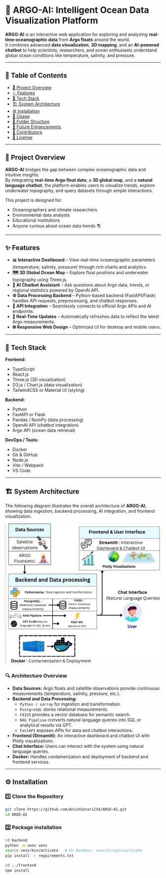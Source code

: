 # 🌊 ARGO-AI: Intelligent Ocean Data Visualization Platform

**ARGO-AI** is an interactive web application for exploring and analyzing **real-time oceanographic data** from **Argo floats** around the world.  
It combines advanced **data visualization**, **3D mapping**, and an **AI-powered chatbot** to help scientists, researchers, and ocean enthusiasts understand global ocean conditions like temperature, salinity, and pressure.

---

## 📖 Table of Contents
- [🌊 Project Overview](#-project-overview)
- [✨ Features](#-features)
- [🧠 Tech Stack](#-tech-stack)
- [🏗️ System Architecture](#️-system-architecture)
- [⚙️ Installation](#️-installation)
- [🚀 Usage](#-usage)
- [📂 Folder Structure](#-folder-structure)
- [🔮 Future Enhancements](#-future-enhancements)
- [👥 Contributors](#-contributors)
- [📜 License](#-license)

---

## 🌊 Project Overview

**ARGO-AI** bridges the gap between complex oceanographic data and intuitive insights.  
By integrating **real-time Argo float data**, a **3D global map**, and a **natural language chatbot**, the platform enables users to visualize trends, explore underwater topography, and query datasets through simple interactions.

This project is designed for:
- Oceanographers and climate researchers  
- Environmental data analysts  
- Educational institutions  
- Anyone curious about ocean data trends 🌎

---

## ✨ Features

- **📊 Interactive Dashboard** – View real-time oceanographic parameters (temperature, salinity, pressure) through rich charts and analytics.  
- **🗺️ 3D Global Ocean Map** – Explore float positions and underwater topography using Three.js.  
- **🤖 AI Chatbot Assistant** – Ask questions about Argo data, trends, or regional statistics powered by OpenAI API.  
- **⚙️ Data Processing Backend** – Python-based backend (FastAPI/Flask) handles API requests, preprocessing, and chatbot responses.  
- **📡 API Integration** – Seamlessly connects to official Argo APIs and AI endpoints.  
- **💾 Real-Time Updates** – Automatically refreshes data to reflect the latest Argo measurements.  
- **🌐 Responsive Web Design** – Optimized UI for desktop and mobile users.

---

## 🧠 Tech Stack

**Frontend:**
- TypeScript  
- React.js  
- Three.js (3D visualization)  
- D3.js / Chart.js (data visualization)  
- TailwindCSS or Material UI (styling)

**Backend:**
- Python  
- FastAPI or Flask  
- Pandas / NumPy (data processing)  
- OpenAI API (chatbot integration)  
- Argo API (ocean data retrieval)

**DevOps / Tools:**
- Docker  
- Git & GitHub  
- Node.js  
- Vite / Webpack  
- VS Code

---

## 🏗️ System Architecture

The following diagram illustrates the overall architecture of **ARGO-AI**, showing data ingestion, backend processing, AI integration, and frontend visualization.

![ARGO-AI System Architecture](./docs/arch.jpg)

### 🔍 Architecture Overview

- **Data Sources:** Argo floats and satellite observations provide continuous measurements (temperature, salinity, pressure, etc.).  
- **Backend and Data Processing:**  
  - `Python / xarray` for ingestion and transformation.  
  - `PostgreSQL` stores relational measurements.  
  - `FAISS` provides a vector database for semantic search.  
  - `RAG Pipeline` converts natural language queries into SQL or analytical results via GPT.  
  - `FastAPI` exposes APIs for data and chatbot interactions.  
- **Frontend (Streamlit):** An interactive dashboard and chatbot UI with Plotly visualizations.  
- **Chat Interface:** Users can interact with the system using natural language queries.  
- **Docker:** Handles containerization and deployment of backend and frontend services.

---
## ⚙️ Installation

### 1️⃣ Clone the Repository
```bash
git clone https://github.com/AnishSonar1234/ARGO-AI.git
cd ARGO-AI
```
### 2️⃣ Package installation
```bash
cd backend
python -m venv venv
source venv/bin/activate   # On Windows: venv\Scripts\activate
pip install -r requirements.txt
```
```bash
cd ../frontend
npm install
```
